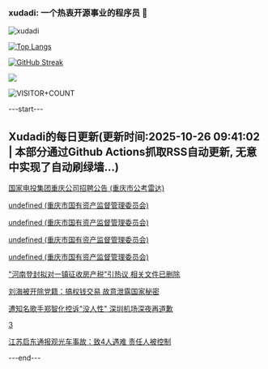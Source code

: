 ### xudadi: 一个热衷开源事业的程序员 👋

![xudadi](https://github-readme-stats-git-masterorgs-github-readme-stats-team.vercel.app/api?username=xudadi)

[![Top Langs](https://github-readme-stats.vercel.app/api/top-langs/?username=xudadi)](https://github.com/anuraghazra/github-readme-stats)

[![GitHub Streak](https://streak-stats.demolab.com?user=xudadi&locale=zh_Hans)](https://git.io/streak-stats)

![](https://raw.githubusercontent.com/xudadi/xudadi/main/assets/github-contribution-grid-snake.svg)

![VISITOR+COUNT](https://komarev.com/ghpvc/?username=xudadi&label=VISITOR+COUNT)


---start---

## Xudadi的每日更新(更新时间:2025-10-26 09:41:02 | 本部分通过Github Actions抓取RSS自动更新, 无意中实现了自动刷绿墙...)

[国家电投集团重庆公司招聘公告 (重庆市公考雷达)](https://www.gongkaoleida.com/article/2663257)

[undefined (重庆市国有资产监督管理委员会)](https://dadilab.github.io/feeds/all.xml)

[undefined (重庆市国有资产监督管理委员会)](https://dadilab.github.io/feeds/all.xml)

[undefined (重庆市国有资产监督管理委员会)](https://dadilab.github.io/feeds/all.xml)

[undefined (重庆市国有资产监督管理委员会)](https://dadilab.github.io/feeds/all.xml)

["河南登封拟对一镇征收房产税"引热议 相关文件已删除](https://m.163.com/news/article/KCOGDBM90512B07B.html)

[刘海被开除党籍：搞权钱交易 故意泄露国家秘密](https://m.163.com/news/article/KCO7JRN30530M570.html)

[遭知名歌手郑智化控诉"没人性" 深圳机场深夜再道歉](https://m.163.com/news/article/KCON5ILR0512B07B.html)

[3](https://m.163.com/touch/news/sub/domestic)

[江苏启东通报观光车事故：致4人遇难 责任人被控制](https://m.163.com/news/article/KCPB85ON0001899O.html)

---end---
